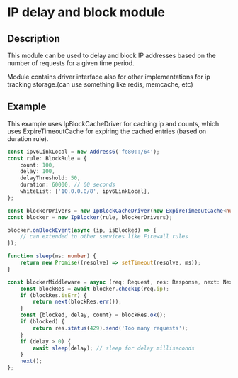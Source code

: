 # IP delay and block module

## Description

This module can be used to delay and block IP addresses based on the number of requests for a given time period.

Module contains driver interface also for other implementations for ip tracking storage.(can use something like redis, memcache, etc)

## Example

This example uses IpBlockCacheDriver for caching ip and counts, which uses ExpireTimeoutCache for expiring the cached entries (based on duration rule).

```typescript
const ipv6LinkLocal = new Address6('fe80::/64');
const rule: BlockRule = {
	count: 100,
	delay: 100,
	delayThreshold: 50,
	duration: 60000, // 60 seconds
	whiteList: ['10.0.0.0/8', ipv6LinkLocal],
};

const blockerDrivers = new IpBlockCacheDriver(new ExpireTimeoutCache<number, IpAddress>());
const blocker = new IpBlocker(rule, blockerDrivers);

blocker.onBlockEvent(async (ip, isBlocked) => {
	// can extended to other services like Firewall rules
});

function sleep(ms: number) {
	return new Promise((resolve) => setTimeout(resolve, ms));
}

const blockerMiddleware = async (req: Request, res: Response, next: NextFunction) => {
	const blockRes = await blocker.checkIp(req.ip);
	if (blockRes.isErr) {
		return next(blockRes.err());
	}
	const {blocked, delay, count} = blockRes.ok();
	if (blocked) {
		return res.status(429).send('Too many requests');
	}
	if (delay > 0) {
		await sleep(delay); // sleep for delay milliseconds
	}
	next();
};
```
